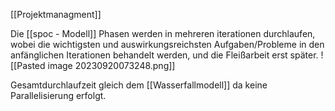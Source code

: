 [[Projektmanagment]]

Die [[spoc - Modell]] Phasen werden in mehreren iterationen durchlaufen, wobei die wichtigsten und auswirkungsreichsten Aufgaben/Probleme in den anfänglichen Iterationen behandelt werden, und die Fleißarbeit erst später.
![[Pasted image 20230920073248.png]]

Gesamtdurchlaufzeit gleich dem [[Wasserfallmodell]] da keine Parallelisierung erfolgt.
